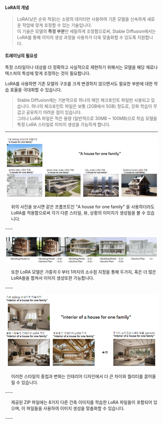 #### **LoRA의 개념**
>LoRA(낮은 순위 적응)는 소량의 데이터만 사용하여 기존 모델을 신속하게 새로운 작업에 맞게 조정할 수 있는 기술입니다. 
<br>이 기술은 모델의 **특정 부분**만 세밀하게 조정함으로써, Stable Diffusion에서는 LoRA를 통해 이미지 생성 과정을 사용자가 더욱 맞춤화할 수 있도록 지원합니다.

#### **트레이닝의 필요성**
특정 스타일이나 대상을 더 정확하고 사실적으로 재현하기 위해서는 모델을 해당 재료나 텍스처의 특성에 맞게 조정하는 것이 필요합니다. 

LoRA를 사용하면 기존 모델의 구조를 크게 변경하지 않으면서도 필요한 부분에 대한 학습 효율을 극대화할 수 있습니다.

 > Stable Diffusion에는 기본적으로 하나의 메인 체크포인트 파일만 사용되고 있습니다. 하나의 체크포인트 파일은 보통 (2GB에서 5GB) 정도로, 강화 학습이 무겁고 공유하기 어려운 점이 있습니다. 
<br> 그러나 LoRA 파일은 적은 용량 (일반적으로 30MB ~ 100MB)으로 학습 모델을 특정 LoRA 스타일로 이미지 생성을 가능하게 합니다.

----
<p align="center">
  <img src="../../img/lora1.jpg" alt="Generative AI in Architecture">
</p>
<p style="margin-left: 20px;">
위의 사진을 보시면 같은 프롬프트인 "A house for one family" 을 사용하더라도 LoRA를 적용함으로써 각기 다른 스타일, 뷰, 상황의 이미지가 생성됨을 볼 수 있습니다. 
</p>
----
<p align="center">
  <img src="../../img/lora4.jpg" alt="Generative AI in Architecture">
</p>
<p style="margin-left: 20px;">
또한 LoRA 모델은 가중치 0 부터 1까지의 소수점 지정을 통해 두가지, 혹은 더 많은 LoRA들을 합쳐서 이미지 생성또한 가능합니다. </p>
----
<p align="center">
  <img src="../../img/lora2.jpg" alt="Generative AI in Architecture">
</p>
<p style="margin-left: 20px;">
이러한 스타일의 중첩과 변화는 인테리어 디자인에서 더 큰 차이와 퀄리티를 끌어올릴 수 있습니다. 
</p>
----
<p style="margin-left: 20px;">
제공된 ZIP 파일에는 8가지 다른 건축 이미지를 학습한 LoRA 파일들이 포함되어 있으며, 이 파일들을 사용하여 이미지 생성을 맞춤화할 수 있습니다. </p>
----
